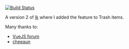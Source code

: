 [![Build Status](https://travis-ci.org/kaihendry/lk2.svg?branch=master)](https://travis-ci.org/kaihendry/lk2)

A version 2 of [lk](https://github.com/kaihendry/lk) where I added the feature to Trash items.

Many thanks to:

* [VueJS forum](https://forum.vuejs.org/u/hendry/activity)
* [cheeaun](https://twitter.com/cheeaun/status/947388337358172160)
